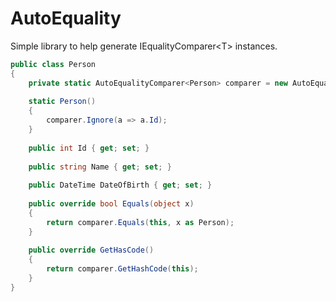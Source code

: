 # AutoEquality
Simple library to help generate IEqualityComparer&lt;T> instances.

```csharp
public class Person
{
    private static AutoEqualityComparer<Person> comparer = new AutoEqualityComparer<Person>();
    
    static Person()
    {
        comparer.Ignore(a => a.Id);
    }
    
    public int Id { get; set; }
    
    public string Name { get; set; }
    
    public DateTime DateOfBirth { get; set; }
    
    public override bool Equals(object x)
    {
        return comparer.Equals(this, x as Person);
    }
    
    public override GetHasCode()
    {
        return comparer.GetHashCode(this);
    }
}
```
